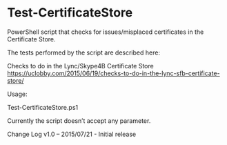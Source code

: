 # Test-CertificateStore
PowerShell script that checks for issues/misplaced certificates in the Certificate Store.

The tests performed by the script are described here:

  Checks to do in the Lync/Skype4B Certificate Store
  https://uclobby.com/2015/06/19/checks-to-do-in-the-lync-sfb-certificate-store/


Usage:

  Test-CertificateStore.ps1

Currently the script doesn’t accept any parameter.

Change Log
  v1.0 – 2015/07/21 - Initial release
